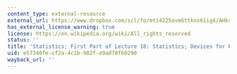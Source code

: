 ```yaml
---
content_type: external-resource
external_url: https://www.dropbox.com/scl/fo/mti4225ovm6ttkxs61ig4/AHkxJ8QfOgvelfJr8MMNAkE/Supplementary%20Resources/Videos%20%28to%20be%20updated%20with%20time%29?dl=0&preview=1+Statistics%3B+1st+part+of+25-4-24+2.782%2C+HST.524+%28Spector%29+LWC.mp4&rlkey=lk9sc8zmko2ozm8m59o8qza0y&subfolder_nav_tracking=1
has_external_license_warning: true
license: https://en.wikipedia.org/wiki/All_rights_reserved
status: ''
title: 'Statistics; First Part of Lecture 18: Statistics; Devices for Retinal Diseases'
uid: e57340fe-cf2a-4c1b-982f-e9ad78f60290
wayback_url: ''
---
```

